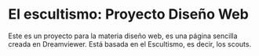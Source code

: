 # El escultismo: Proyecto Diseño Web
Este es un proyecto para la materia diseño web, es una página sencilla creada en Dreamviewer.
Está basada en el Escultismo, es decir, los scouts.
